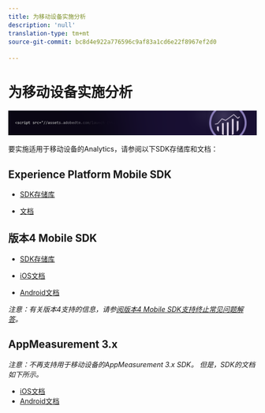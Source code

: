 ```yaml
---
title: 为移动设备实施分析
description: 'null'
translation-type: tm+mt
source-git-commit: bc8d4e922a776596c9af83a1cd6e22f8967ef2d0

---
```



# 为移动设备实施分析

![横幅](../../assets/doc_banner_implement.png)

要实施适用于移动设备的Analytics，请参阅以下SDK存储库和文档：

## Experience Platform Mobile SDK

* [SDK存储库](https://github.com/Adobe-Marketing-Cloud/aep-sdks-documentation/blob/master/resources/frequently-asked-questions/current-sdk-versions.md)

* [文档](https://aep-sdks.gitbook.io/docs/)

## 版本4 Mobile SDK


* [SDK存储库](https://github.com/Adobe-Marketing-Cloud/mobile-services/tree/master/sdks)

* [iOS文档](https://docs.adobe.com/content/help/en/mobile-services/ios/overview.html)
* [Android文档](https://docs.adobe.com/content/help/en/mobile-services/android/overview.html)

*注意：有关版本4支持的信息，请参[阅版本4 Mobile SDK支持终止常见问题解答](https://aep-sdks.gitbook.io/docs/version-4-sdk-end-of-support-faq)。*

## AppMeasurement 3.x

*注意：不再支持用于移动设备的AppMeasurement 3.x SDK。 但是，SDK的文档如下所示。*


* [iOS文档](/assets/adobe_mobile_ios_3.x.pdf)
* [Android文档](/assets/android_3.x.pdf)

